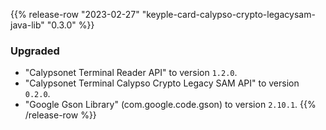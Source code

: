 {{% release-row "2023-02-27" "keyple-card-calypso-crypto-legacysam-java-lib" "0.3.0" %}} 
### Upgraded
- "Calypsonet Terminal Reader API" to version `1.2.0`.
- "Calypsonet Terminal Calypso Crypto Legacy SAM API" to version `0.2.0`.
- "Google Gson Library" (com.google.code.gson) to version `2.10.1`.
{{% /release-row %}}
